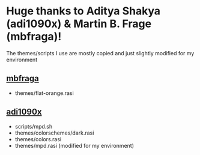 # Huge thanks to Aditya Shakya (adi1090x) & Martin B. Frage (mbfraga)!
The themes/scripts I use are mostly copied and just slightly modified for my environment

## [mbfraga](https://github.com/mbfraga)
* themes/flat-orange.rasi

## [adi1090x](https://github.com/adi1090x)
* scripts/mpd.sh
* themes/colorschemes/dark.rasi
* themes/colors.rasi
* themes/mpd.rasi (modified for my environment)
